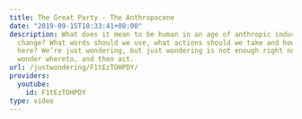 ```yaml
---
title: The Great Party - The Anthropocene
date: "2019-09-15T10:33:41+08:00"
description: What does it mean to be human in an age of anthropic induced climate
  change? What words should we use, what actions should we take and how did we get
  here? We’re just wondering, but just wondering is not enough right now. So let’s
  wonder whereto, and then act.
url: /justwondering/F1tEzTOHPDY/
providers:
  youtube:
    id: F1tEzTOHPDY
type: video
---
```

